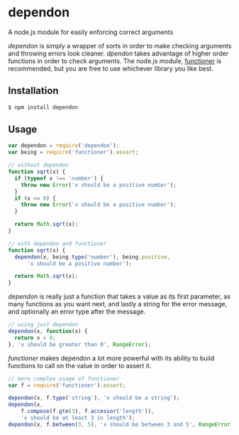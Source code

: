 # dependon
A node.js module for easily enforcing correct arguments

*dependon* is simply a wrapper of sorts in order to make checking arguments and throwing errors look cleaner.
*dpendon* takes advantage of higher order functions in order to check arguments. The node.js module, [functioner](https://www.npmjs.com/package/functioner) is recommended, but you are free to use whichever library you like best.

## Installation
```bash
$ npm install dependon
```

## Usage
```javascript
var dependon = require('dependon');
var being = require('functioner').assert;
```

```javascript
// without dependon
function sqrt(x) {
  if (typeof x !== 'number') {
    throw new Error('x should be a positive number');
  }
  if (x <= 0) {
    throw new Error('x should be a positive number');
  }

  return Math.sqrt(x);
}

// with dependon and functioner
function sqrt(x) {
  dependon(x, being.type('number'), being.positive,
      'x should be a positive number');

  return Math.sqrt(x);
}
```

*dependon* is really just a function that takes a value as its first parameter, as many functions as you want next, and lastly a string for the error message, and optionally an error type after the message.

```javascript
// using just dependon
dependon(x, function(x) {
  return x > 0;
}, 'x should be greater than 0', RangeError);
```

*functioner* makes dependon a lot more powerful with its ability to build functions to call on the value in order to assert it.

```javascript
// more complex usage of functioner
var f = require('functioner').assert;

dependon(x, f.type('string'), 'x should be a string');
dependon(x,
    f.compose(f.gte(3), f.accessor('length')),
    'x should be at least 3 in length');
dependon(x, f.between(3, 5), 'x should be between 3 and 5', RangeError);
```
